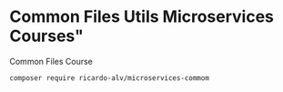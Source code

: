 # Common Files Utils Microservices Courses"

Common Files Course

```bash
composer require ricardo-alv/microservices-commom
```